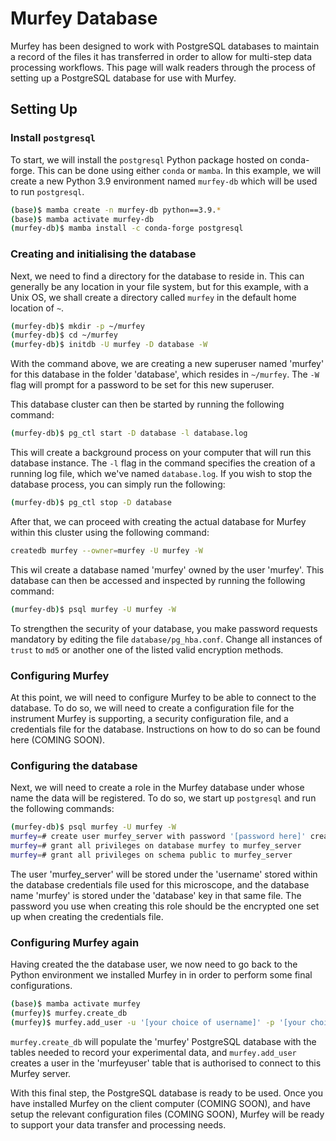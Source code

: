 # Murfey Database

Murfey has been designed to work with PostgreSQL databases to maintain a record of the files it has transferred in order to allow for multi-step data processing workflows. This page will walk readers through the process of setting up a PostgreSQL database for use with Murfey.

## Setting Up

### Install `postgresql`

To start, we will install the `postgresql` Python package hosted on conda-forge. This can be done using either `conda` or `mamba`. In this example, we will create a new Python 3.9 environment named `murfey-db` which will be used to run `postgresql`.

```bash
(base)$ mamba create -n murfey-db python==3.9.*
(base)$ mamba activate murfey-db
(murfey-db)$ mamba install -c conda-forge postgresql
```

### Creating and initialising the database

Next, we need to find a directory for the database to reside in. This can generally be any location in your file system, but for this example, with a Unix OS, we shall create a directory called `murfey` in the default home location of `~`.

```bash
(murfey-db)$ mkdir -p ~/murfey
(murfey-db)$ cd ~/murfey
(murfey-db)$ initdb -U murfey -D database -W
```

With the command above, we are creating a new superuser named 'murfey' for this database in the folder 'database', which resides in `~/murfey`. The `-W` flag will prompt for a password to be set for this new superuser.

This database cluster can then be started by running the following command:

```bash
(murfey-db)$ pg_ctl start -D database -l database.log
```

This will create a background process on your computer that will run this database instance. The `-l` flag in the command specifies the creation of a running log file, which we've named `database.log`. If you wish to stop the database process, you can simply run the following:

```bash
(murfey-db)$ pg_ctl stop -D database
```

After that, we can proceed with creating the actual database for Murfey within this cluster using the following command:

```bash
createdb murfey --owner=murfey -U murfey -W
```

This wil create a database named 'murfey' owned by the user 'murfey'. This database can then be accessed and inspected by running the following command:

```bash
(murfey-db)$ psql murfey -U murfey -W
```

To strengthen the security of your database, you make password requests mandatory by editing the file `database/pg_hba.conf`. Change all instances of `trust` to `md5` or another one of the listed valid encryption methods.

### Configuring Murfey

At this point, we will need to configure Murfey to be able to connect to the database. To do so, we will need to create a configuration file for the instrument Murfey is supporting, a security configuration file, and a credentials file for the database. Instructions on how to do so can be found here (COMING SOON).

### Configuring the database

Next, we will need to create a role in the Murfey database under whose name the data will be registered. To do so, we start up `postgresql` and run the following commands:

```bash
(murfey-db)$ psql murfey -U murfey -W
murfey=# create user murfey_server with password '[password here]' createdb;
murfey=# grant all privileges on database murfey to murfey_server
murfey=# grant all privileges on schema public to murfey_server
```

The user 'murfey_server' will be stored under the 'username' stored within the database credentials file used for this microscope, and the database name 'murfey' is stored under the 'database' key in that same file. The password you use when creating this role should be the encrypted one set up when creating the credentials file.

### Configuring Murfey again

Having created the the database user, we now need to go back to the Python environment we installed Murfey in in order to perform some final configurations.

```bash
(base)$ mamba activate murfey
(murfey)$ murfey.create_db
(murfey)$ murfey.add_user -u '[your choice of username]' -p '[your choice of password]'
```

`murfey.create_db` will populate the 'murfey' PostgreSQL database with the tables needed to record your experimental data, and `murfey.add_user` creates a user in the 'murfeyuser' table that is authorised to connect to this Murfey server.

With this final step, the PostgreSQL database is ready to be used. Once you have installed Murfey on the client computer (COMING SOON), and have setup the relevant configuration files (COMING SOON), Murfey will be ready to support your data transfer and processing needs.
